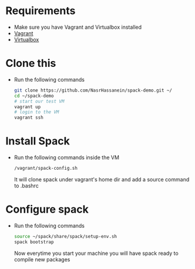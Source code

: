 # Requirements
- Make sure you have Vagrant and Virtualbox installed
- [Vagrant](https://www.vagrantup.com/downloads.html)
- [Virtualbox](https://www.virtualbox.org/wiki/Downloads)

# Clone this 
- Run the following commands
  ```bash
  git clone https://github.com/NasrHassanein/spack-demo.git ~/
  cd ~/spack-demo
  # start our test VM
  vagrant up
  # login to the VM
  vagrant ssh
  ```

# Install Spack
- Run the following commands inside the VM
  ```bash
  /vagrant/spack-config.sh
  ```
  It will clone spack under vagrant's home dir and add a source command to .bashrc
  
# Configure spack
- Run the following commands
  ```bash
  source ~/spack/share/spack/setup-env.sh
  spack bootstrap
  ```
  Now everytime you start your machine you will have spack ready to compile new packages
